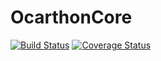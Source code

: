 # OcarthonCore
[![Build Status](https://travis-ci.org/Ocarthon/OcarthonCore.svg?branch=master)](https://travis-ci.org/Ocarthon/OcarthonCore) [![Coverage Status](https://coveralls.io/repos/Ocarthon/OcarthonCore/badge.svg)](https://coveralls.io/r/Ocarthon/OcarthonCore)
